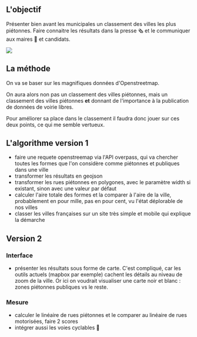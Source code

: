 ## L'objectif 

Présenter bien avant les municipales un classement des villes les plus piétonnes. Faire connaitre les résultats dans la presse 🗞️ et le communiquer aux maires 🏅 et candidats.

![](https://user-images.githubusercontent.com/1177762/69954623-05cf3080-14fc-11ea-9cef-953b5e968776.jpg)

## La méthode

On va se baser sur les magnifiques données d'Openstreetmap. 

On aura alors non pas un classement des villes piétonnes, mais un classement des villes piétonnes **et** donnant de l'importance à la publication de données de voirie libres.

Pour améliorer sa place dans le classement il faudra donc jouer sur ces deux points, ce qui me semble vertueux.

## L'algorithme version 1

- faire une requete openstreemap via l'API overpass, qui va chercher toutes les formes que l'on considère comme piétonnes et publiques dans une ville
- transformer les résultats en geojson
- transformer les rues piétonnes en polygones, avec le paramètre width si existant, sinon avec une valeur par défaut
- calculer l'aire totale des formes et la comparer à l'aire de la ville, probablement en pour mille, pas en pour cent, vu l'état déplorable de nos villes
- classer les villes françaises sur un site très simple et mobile qui explique la démarche

## Version 2

### Interface 

- présenter les résultats sous forme de carte. C'est compliqué, car les outils actuels (mapbox par exemple) cachent les détails au niveau de zoom de la ville. Or ici on voudrait visualiser une carte noir et blanc : zones piétonnes publiques vs le reste.

### Mesure 

- calculer le linéaire de rues piétonnes et le comparer au linéaire de rues motorisées, faire 2 scores
- intégrer aussi les voies cyclables 🚴‍
